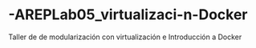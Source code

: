 # -AREPLab05_virtualizaci-n-Docker
Taller de de modularización con virtualización e Introducción a Docker
